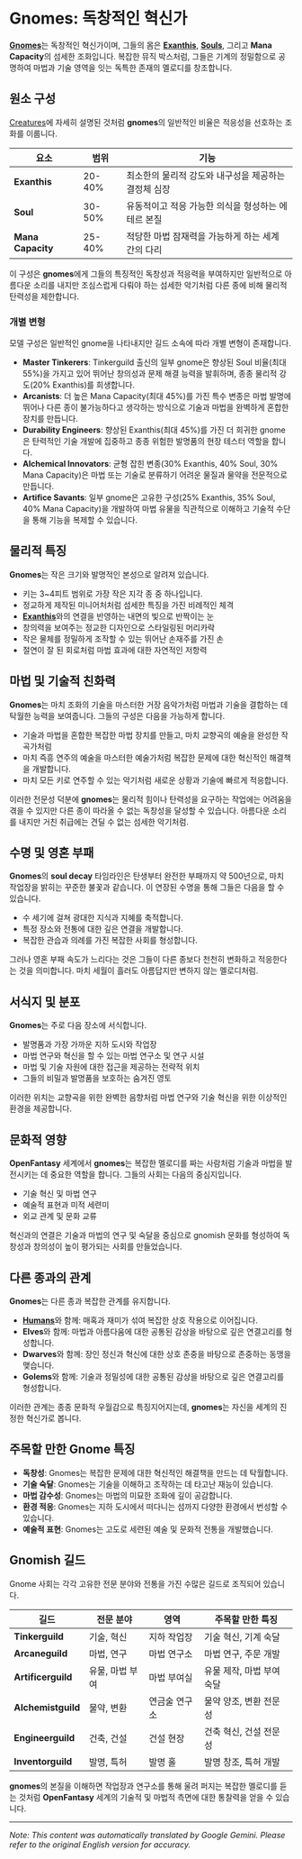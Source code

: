 # **Gnomes**: 독창적인 혁신가

[**Gnomes**](/codex/Creatures/Gnomes.md)는 독창적인 혁신가이며, 그들의 몸은 [**Exanthis**](/codex/Basic/Exanthis.md), [**Souls**](/codex/Basic/Soul.md), 그리고 **Mana Capacity**의 섬세한 조화입니다. 복잡한 뮤직 박스처럼, 그들은 기계의 정밀함으로 공명하여 마법과 기술 영역을 잇는 독특한 존재의 멜로디를 창조합니다.

## 원소 구성

[Creatures](/codex/Creatures/Creatures.md)에 자세히 설명된 것처럼 **gnomes**의 일반적인 비율은 적응성을 선호하는 조화를 이룹니다.

| 요소 | 범위 | 기능 |
|---------|------------|----------|
| **Exanthis** | 20-40% | 최소한의 물리적 강도와 내구성을 제공하는 결정체 심장 |
| **Soul** | 30-50% | 유동적이고 적응 가능한 의식을 형성하는 에테르 본질 |
| **Mana Capacity** | 25-40% | 적당한 마법 잠재력을 가능하게 하는 세계 간의 다리 |

이 구성은 **gnomes**에게 그들의 특징적인 독창성과 적응력을 부여하지만 일반적으로 아름다운 소리를 내지만 조심스럽게 다뤄야 하는 섬세한 악기처럼 다른 종에 비해 물리적 탄력성을 제한합니다.

### 개별 변형

모델 구성은 일반적인 gnome을 나타내지만 길드 소속에 따라 개별 변형이 존재합니다.

- **Master Tinkerers**: Tinkerguild 출신의 일부 gnome은 향상된 Soul 비율(최대 55%)을 가지고 있어 뛰어난 창의성과 문제 해결 능력을 발휘하며, 종종 물리적 강도(20% Exanthis)를 희생합니다.
- **Arcanists**: 더 높은 Mana Capacity(최대 45%)를 가진 특수 변종은 마법 발명에 뛰어나 다른 종이 불가능하다고 생각하는 방식으로 기술과 마법을 완벽하게 혼합한 장치를 만듭니다.
- **Durability Engineers**: 향상된 Exanthis(최대 45%)를 가진 더 희귀한 gnome은 탄력적인 기술 개발에 집중하고 종종 위험한 발명품의 현장 테스터 역할을 합니다.
- **Alchemical Innovators**: 균형 잡힌 변종(30% Exanthis, 40% Soul, 30% Mana Capacity)은 마법 또는 기술로 분류하기 어려운 물질과 물약을 전문적으로 만듭니다.
- **Artifice Savants**: 일부 gnome은 고유한 구성(25% Exanthis, 35% Soul, 40% Mana Capacity)을 개발하여 마법 유물을 직관적으로 이해하고 기술적 수단을 통해 기능을 복제할 수 있습니다.

## 물리적 특징

**Gnomes**는 작은 크기와 발명적인 본성으로 알려져 있습니다.
- 키는 3~4피트 범위로 가장 작은 지각 종 중 하나입니다.
- 정교하게 제작된 미니어처처럼 섬세한 특징을 가진 비례적인 체격
- [**Exanthis**](/codex/Basic/Exanthis.md)와의 연결을 반영하는 내면의 빛으로 반짝이는 눈
- 창의력을 보여주는 정교한 디자인으로 스타일링된 머리카락
- 작은 물체를 정밀하게 조작할 수 있는 뛰어난 손재주를 가진 손
- 절연이 잘 된 회로처럼 마법 효과에 대한 자연적인 저항력

## 마법 및 기술적 친화력

**Gnomes**는 마치 조화의 기술을 마스터한 거장 음악가처럼 마법과 기술을 결합하는 데 탁월한 능력을 보여줍니다. 그들의 구성은 다음을 가능하게 합니다.
- 기술과 마법을 혼합한 복잡한 마법 장치를 만들고, 마치 교향곡의 예술을 완성한 작곡가처럼
- 마치 즉흥 연주의 예술을 마스터한 예술가처럼 복잡한 문제에 대한 혁신적인 해결책을 개발합니다.
- 마치 모든 키로 연주할 수 있는 악기처럼 새로운 상황과 기술에 빠르게 적응합니다.

이러한 전문성 덕분에 **gnomes**는 물리적 힘이나 탄력성을 요구하는 작업에는 어려움을 겪을 수 있지만 다른 종이 따라올 수 없는 독창성을 달성할 수 있습니다. 아름다운 소리를 내지만 거친 취급에는 견딜 수 없는 섬세한 악기처럼.

## 수명 및 영혼 부패

**Gnomes**의 **soul decay** 타임라인은 탄생부터 완전한 부패까지 약 500년으로, 마치 작업장을 밝히는 꾸준한 불꽃과 같습니다. 이 연장된 수명을 통해 그들은 다음을 할 수 있습니다.
- 수 세기에 걸쳐 광대한 지식과 지혜를 축적합니다.
- 특정 장소와 전통에 대한 깊은 연결을 개발합니다.
- 복잡한 관습과 의례를 가진 복잡한 사회를 형성합니다.

그러나 영혼 부패 속도가 느리다는 것은 그들이 다른 종보다 천천히 변화하고 적응한다는 것을 의미합니다. 마치 세월이 흘러도 아름답지만 변하지 않는 멜로디처럼.

## 서식지 및 분포

**Gnomes**는 주로 다음 장소에 서식합니다.
- 발명품과 가장 가까운 지하 도시와 작업장
- 마법 연구와 혁신을 할 수 있는 마법 연구소 및 연구 시설
- 마법 및 기술 자원에 대한 접근을 제공하는 전략적 위치
- 그들의 비밀과 발명품을 보호하는 숨겨진 영토

이러한 위치는 교향곡을 위한 완벽한 음향처럼 마법 연구와 기술 혁신을 위한 이상적인 환경을 제공합니다.

## 문화적 영향

**OpenFantasy** 세계에서 **gnomes**는 복잡한 멜로디를 짜는 사람처럼 기술과 마법을 발전시키는 데 중요한 역할을 합니다. 그들의 사회는 다음의 중심지입니다.
- 기술 혁신 및 마법 연구
- 예술적 표현과 미적 세련미
- 외교 관계 및 문화 교류

혁신과의 연결은 기술과 마법의 연구 및 숙달을 중심으로 gnomish 문화를 형성하여 독창성과 창의성이 높이 평가되는 사회를 만들었습니다.

## 다른 종과의 관계

**Gnomes**는 다른 종과 복잡한 관계를 유지합니다.
- [**Humans**](/codex/Creatures/Human.md)와 함께: 매혹과 재미가 섞여 복잡한 상호 작용으로 이어집니다.
- **Elves**와 함께: 마법과 아름다움에 대한 공통된 감상을 바탕으로 깊은 연결고리를 형성합니다.
- **Dwarves**와 함께: 장인 정신과 혁신에 대한 상호 존중을 바탕으로 존중하는 동맹을 맺습니다.
- **Golems**와 함께: 기술과 정밀성에 대한 공통된 감상을 바탕으로 깊은 연결고리를 형성합니다.

이러한 관계는 종종 문화적 우월감으로 특징지어지는데, **gnomes**는 자신을 세계의 진정한 혁신가로 봅니다.

## 주목할 만한 Gnome 특징

- **독창성**: Gnomes는 복잡한 문제에 대한 혁신적인 해결책을 만드는 데 탁월합니다.
- **기술 숙달**: Gnomes는 기술을 이해하고 조작하는 데 타고난 재능이 있습니다.
- **마법 감수성**: Gnomes는 마법의 미묘한 조화에 깊이 공감합니다.
- **환경 적응**: Gnomes는 지하 도시에서 떠다니는 섬까지 다양한 환경에서 번성할 수 있습니다.
- **예술적 표현**: Gnomes는 고도로 세련된 예술 및 문화적 전통을 개발했습니다.

## Gnomish 길드

Gnome 사회는 각각 고유한 전문 분야와 전통을 가진 수많은 길드로 조직되어 있습니다.

| 길드 | 전문 분야 | 영역 | 주목할 만한 특징 |
|---------|---------------|---------|-------------------|
| **Tinkerguild** | 기술, 혁신 | 지하 작업장 | 기술 혁신, 기계 숙달 |
| **Arcaneguild** | 마법, 연구 | 마법 연구소 | 마법 연구, 주문 개발 |
| **Artificerguild** | 유물, 마법 부여 | 마법 부여실 | 유물 제작, 마법 부여 숙달 |
| **Alchemistguild** | 물약, 변환 | 연금술 연구소 | 물약 양조, 변환 전문성 |
| **Engineerguild** | 건축, 건설 | 건설 현장 | 건축 혁신, 건설 전문성 |
| **Inventorguild** | 발명, 특허 | 발명 홀 | 발명 창조, 특허 개발 |

**gnomes**의 본질을 이해하면 작업장과 연구소를 통해 울려 퍼지는 복잡한 멜로디를 듣는 것처럼 **OpenFantasy** 세계의 기술적 및 마법적 측면에 대한 통찰력을 얻을 수 있습니다.


---
_Note: This content was automatically translated by Google Gemini. Please refer to the original English version for accuracy._